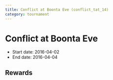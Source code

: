 ```yaml
---
title: Conflict at Boonta Eve (conflict_tat_14)
category: tournament
---
```

# Conflict at Boonta Eve

  * Start date: 2016-04-02
  * End date: 2016-04-04

## Rewards

